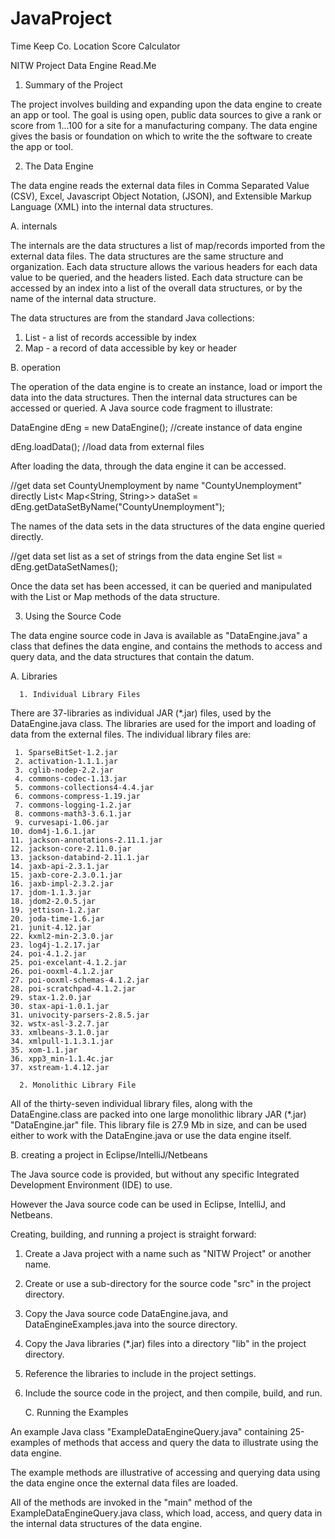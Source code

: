 # JavaProject
Time Keep Co. Location Score Calculator

NITW Project Data Engine Read.Me

1. Summary of the Project

The project involves building and expanding upon the data engine to create an 
app or tool. The goal is using open, public data sources to give a rank or 
score from 1...100 for a site for a manufacturing company. The data engine 
gives the basis or foundation on which to write the the software to create 
the app or tool.

2. The Data Engine

The data engine reads the external data files in Comma Separated Value (CSV), 
Excel, Javascript Object Notation, (JSON), and Extensible Markup Language 
(XML) into the internal data structures.

A. internals

The internals are the data structures a list of map/records imported from the 
external data files. The data structures are the same structure and 
organization. Each data structure allows the various headers for each data 
value to be queried, and the headers listed. Each data structure can be 
accessed by an index into a list of the overall data structures, or by the 
name of the internal data structure.

The data structures are from the standard Java collections:

1. List - a list of records accessible by index
2. Map  - a record of data accessible by key or header

B. operation

The operation of the data engine is to create an instance, load or import the 
data into the data structures. Then the internal data structures can be 
accessed or queried. A Java source code fragment to illustrate:

  DataEngine dEng = new DataEngine(); //create instance of data engine
  
  dEng.loadData(); //load data from external files
  
  After loading the data, through the data engine it can be accessed. 
  
  //get data set CountyUnemployment by name "CountyUnemployment" directly
  List< Map<String, String>> dataSet = dEng.getDataSetByName("CountyUnemployment");

  The names of the data sets in the data structures of the data engine 
  queried directly.
  
  //get data set list as a set of strings from the data engine
  Set<String> list = dEng.getDataSetNames();

  Once the data set has been accessed, it can be queried and manipulated with 
  the List or Map methods of the data structure.

3. Using the Source Code

The data engine source code in Java is available as "DataEngine.java" a class 
that defines the data engine, and contains the methods to access and query 
data, and the data structures that contain the datum.

   A. Libraries

      1. Individual Library Files

There are 37-libraries as individual JAR (*.jar) files, used by the 
DataEngine.java class. The libraries are used for the import and loading of 
data from the external files. The individual library files are:

     1. SparseBitSet-1.2.jar
     2. activation-1.1.1.jar
     3. cglib-nodep-2.2.jar
     4. commons-codec-1.13.jar
     5. commons-collections4-4.4.jar
     6. commons-compress-1.19.jar
     7. commons-logging-1.2.jar
     8. commons-math3-3.6.1.jar
     9. curvesapi-1.06.jar
    10. dom4j-1.6.1.jar
    11. jackson-annotations-2.11.1.jar
    12. jackson-core-2.11.0.jar
    13. jackson-databind-2.11.1.jar
    14. jaxb-api-2.3.1.jar
    15. jaxb-core-2.3.0.1.jar
    16. jaxb-impl-2.3.2.jar
    17. jdom-1.1.3.jar
    18. jdom2-2.0.5.jar
    19. jettison-1.2.jar
    20. joda-time-1.6.jar
    21. junit-4.12.jar
    22. kxml2-min-2.3.0.jar
    23. log4j-1.2.17.jar
    24. poi-4.1.2.jar
    25. poi-excelant-4.1.2.jar
    26. poi-ooxml-4.1.2.jar
    27. poi-ooxml-schemas-4.1.2.jar
    28. poi-scratchpad-4.1.2.jar
    29. stax-1.2.0.jar
    30. stax-api-1.0.1.jar
    31. univocity-parsers-2.8.5.jar
    32. wstx-asl-3.2.7.jar
    33. xmlbeans-3.1.0.jar
    34. xmlpull-1.1.3.1.jar
    35. xom-1.1.jar
    36. xpp3_min-1.1.4c.jar
    37. xstream-1.4.12.jar

      2. Monolithic Library File

All of the thirty-seven individual library files, along with the 
DataEngine.class are packed into one large monolithic library JAR (*.jar) 
"DataEngine.jar" file. This library file is 27.9 Mb in size, and can be used 
either to work with the DataEngine.java or use the data engine itself. 

   B. creating a project in Eclipse/IntelliJ/Netbeans

The Java source code is provided, but without any specific Integrated 
Development Environment (IDE) to use.

However the Java source code can be used in Eclipse, IntelliJ, and Netbeans. 

Creating, building, and running a project is straight forward: 

1. Create a Java project with a name such as "NITW Project" or another name.

2. Create or use a sub-directory for the source code "src" in the project 
   directory.

3. Copy the Java source code DataEngine.java, and DataEngineExamples.java 
   into the source directory.

4. Copy the Java libraries (*.jar) files into a directory "lib" in the 
   project directory.

5. Reference the libraries to include in the project settings.

6. Include the source code in the project, and then compile, build, and run.

   C. Running the Examples 

An example Java class "ExampleDataEngineQuery.java" containing 25-examples of 
methods that access and query the data to illustrate using the data engine.
 
The example methods are illustrative of accessing and querying data using the 
data engine once the external data files are loaded.

All of the methods are invoked in the "main" method of the 
ExampleDataEngineQuery.java class, which load, access, and query data in the 
internal data structures of the data engine.
